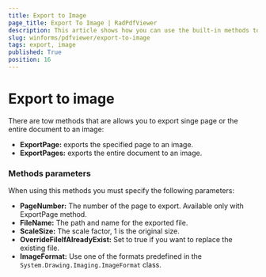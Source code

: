 ```yaml
---
title: Export to Image
page_title: Export To Image | RadPdfViewer
description: This article shows how you can use the built-in methods to export single or more pages to an image. 
slug: winforms/pdfviewer/export-to-image
tags: export, image
published: True
position: 16
---
```


# Export to image

There are tow methods that are allows you to export singe page or the entire document to an image:

* __ExportPage:__ exports the specified page to an image. 
* __ExportPages:__ exports the entire document to an image. 


### Methods parameters

When using this methods you must specify the following parameters:

* __PageNumber:__ The number of the page to export. Available only with ExportPage method.
* __FileName:__ The path and name for the exported file. 
* __ScaleSize:__ The scale factor, 1 is the original size.
* __OverrideFileIfAlreadyExist:__ Set to true if you want to replace the existing file.
* __ImageFormat:__ Use one of the formats predefined in the `System.Drawing.Imaging.ImageFormat` class.
